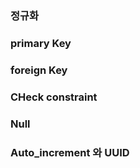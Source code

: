 ### 정규화

### primary Key

### foreign Key

### CHeck constraint

### Null

### Auto_increment 와 UUID
```
```
